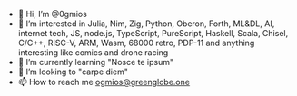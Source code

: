 - 👋 Hi, I’m @0gmios
- 👀 I’m interested in Julia, Nim, Zig, Python, Oberon, Forth, ML&DL, AI, internet tech, JS, node.js, TypeScript, PureScript, Haskell, Scala, Chisel, C/C++, RISC-V, ARM, Wasm, 68000 retro, PDP-11 and anything interesting like comics and drone racing
- 🌱 I’m currently learning "Nosce te ipsum"
- 💞️ I’m looking to "carpe diem"
- 📫 How to reach me ogmios@greenglobe.one

<!---
0gmios/0gmios is a ✨ special ✨ repository because its `README.md` (this file) appears on your GitHub profile.
You can click the Preview link to take a look at your changes.
--->
